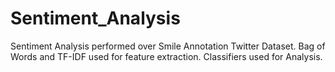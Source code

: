 # Sentiment_Analysis

Sentiment Analysis performed over Smile Annotation Twitter Dataset. Bag of Words and TF-IDF used for feature extraction. 
 Classifiers used for Analysis.
